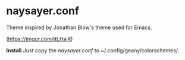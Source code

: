 # naysayer.conf

Theme inspired by Jonathan Blow's theme used for Emacs.

(https://imgur.com/jtLHajR)

**Install**
Just copy the *naysayer.conf* to ~/.config/geany/colorschemes/.
